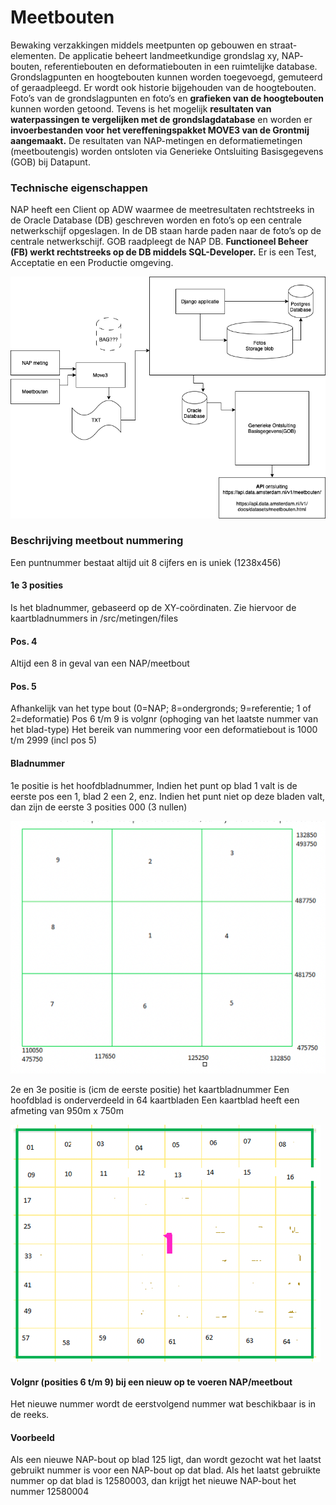 # Meetbouten

Bewaking verzakkingen middels meetpunten op gebouwen en straat-elementen.
De applicatie beheert landmeetkundige grondslag xy, NAP- bouten, referentiebouten en deformatiebouten  in een ruimtelijke database. Grondslagpunten en hoogtebouten kunnen worden toegevoegd, gemuteerd of geraadpleegd. Er wordt ook historie bijgehouden van de hoogtebouten. Foto’s van de grondslagpunten en foto’s en **grafieken van de hoogtebouten** kunnen worden getoond. Tevens is het mogelijk **resultaten van waterpassingen te vergelijken met de grondslagdatabase** en worden er **invoerbestanden voor het vereffeningspakket MOVE3 van de Grontmij aangemaakt.** De resultaten van NAP-metingen en deformatiemetingen (meetboutengis) worden ontsloten via Generieke Ontsluiting Basisgegevens (GOB) bij Datapunt.

### Technische eigenschappen

NAP heeft een Client op ADW waarmee de meetresultaten rechtstreeks in de Oracle Database  (DB) geschreven worden en foto’s op een centrale netwerkschijf  opgeslagen. In de DB staan harde paden naar de foto’s op de centrale netwerkschijf.
GOB raadpleegt de NAP DB. **Functioneel Beheer (FB) werkt rechtstreeks op de DB middels SQL-Developer.** Er is een Test, Acceptatie en een Productie omgeving.

![praatplaat](media/meetbouten-outline.png)

### Beschrijving meetbout nummering

Een puntnummer bestaat altijd uit 8 cijfers en is uniek (1238x456)

#### 1e 3 posities 

Is het bladnummer, gebaseerd op de XY-coördinaten. Zie hiervoor de kaartbladnummers in /src/metingen/files

#### Pos. 4 

Altijd een 8 in geval van een NAP/meetbout

#### Pos. 5 

Afhankelijk van het type bout (0=NAP; 8=ondergronds; 9=referentie; 1 of 2=deformatie)
Pos 6 t/m 9 is volgnr (ophoging van het laatste nummer van het blad-type)
Het bereik van nummering voor een deformatiebout is 1000 t/m 2999 (incl pos 5)

#### Bladnummer
1e positie is het hoofdbladnummer,
Indien het punt op blad 1 valt is de eerste pos een 1, blad 2 een 2, enz.
Indien het punt niet op deze bladen valt, dan zijn de eerste 3 posities 000 (3 nullen)

![](media/hoofdkaartbladen.png)

2e en 3e positie is (icm de eerste positie) het kaartbladnummer
Een hoofdblad is onderverdeeld in 64 kaartbladen
Een kaartblad heeft een afmeting van 950m x 750m

![](media/subkaartbladen.png)

#### Volgnr (posities 6 t/m 9) bij een nieuw op te voeren NAP/meetbout
Het nieuwe nummer wordt de eerstvolgend nummer wat beschikbaar is in de reeks.

#### Voorbeeld
Als een nieuwe NAP-bout op blad 125 ligt, dan wordt gezocht wat het laatst gebruikt nummer is voor een NAP-bout op dat blad. Als het laatst gebruikte nummer op dat blad is 12580003, dan krijgt het nieuwe NAP-bout het nummer 12580004

